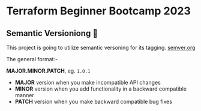 # Terraform Beginner Bootcamp 2023


## Semantic Versioniong :mage:

This project is going to utilize semantic versoning for its tagging.
[semver.org](https://semver.org/)

The general format:-

**MAJOR.MINOR.PATCH**, eg. `1.0.1`

- **MAJOR** version when you make incompatible API changes
- **MINOR** version when you add functionality in a backward compatible manner
- **PATCH** version when you make backward compatible bug fixes